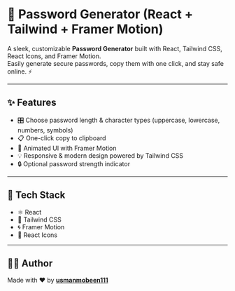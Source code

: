 # 🔐 Password Generator (React + Tailwind + Framer Motion)

A sleek, customizable **Password Generator** built with React, Tailwind CSS, React Icons, and Framer Motion.  
Easily generate secure passwords, copy them with one click, and stay safe online. ⚡  

---

## ✨ Features
- 🎛️ Choose password length & character types (uppercase, lowercase, numbers, symbols)  
- 📋 One-click copy to clipboard  
- 🌈 Animated UI with Framer Motion  
- 💡 Responsive & modern design powered by Tailwind CSS  
- 🔒 Optional password strength indicator  

---

## 🚀 Tech Stack
- ⚛️ React  
- 🎨 Tailwind CSS  
- 🌀 Framer Motion  
- 🔗 React Icons  

---

## 👨‍💻 Author
Made with ❤️ by [**usmanmobeen111**](https://github.com/usmanmobeen111)  
